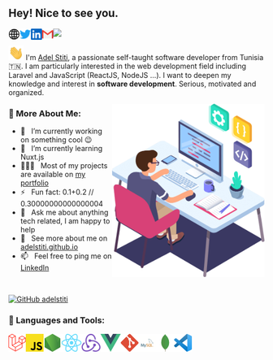 <h2>Hey! Nice to see you.</h2>

<a target="_blank" href="https://adelstiti.github.io/">
  <img align="left" alt="Adel Stiti | Website" width="22px" src="https://raw.githubusercontent.com/adelstiti/adelstiti/master/assets/img/site.webp" />
</a>
<a target="_blank" href="https://twitter.com/StitiAdel">
  <img align="left" alt="Adel Stiti | Twitter" width="22px" src="https://raw.githubusercontent.com/adelstiti/adelstiti/master/assets/img/twitter.svg" />
</a>
<a target="_blank" href="https://www.linkedin.com/in/adel-stiti-9ba760158/">
  <img align="left" alt="Adel Stiti | Linkedin" width="22px" src="https://raw.githubusercontent.com/adelstiti/adelstiti/master/assets/img/linkedin.svg" />
</a>
<a target="_blank" href="mailto:adelstiti@gmail.com">
  <img align="left" alt="Mail to Adel Stiti" width="22px" src="https://raw.githubusercontent.com/adelstiti/adelstiti/master/assets/img/gmail.png" />
</a>


![](https://komarev.com/ghpvc/?username=adelstiti)

<img src="https://raw.githubusercontent.com/adelstiti/adelstiti/master/assets/img/Hi.gif" width="30px"> I'm [Adel Stiti](https://adelstiti.github.io/), a passionate self-taught software developer from Tunisia 🇹🇳. I am particularly interested in the web development field including Laravel and JavaScript (ReactJS, NodeJS ...).
I want to deepen my knowledge and interest in **software development**. Serious, motivated and organized.


<img align="right" alt="GIF" src="https://raw.githubusercontent.com/adelstiti/adelstiti/master/assets/img/dev.png" width="300px"/>

### 🧐 More About Me:

- 🔭 &nbsp; I’m currently working on something cool :wink:
- 🌱 &nbsp; I’m currently learning Nuxt.js
- 👨🏻‍💻 &nbsp; Most of my projects are available on <a href="https://adelstiti.github.io/" target="_blank">my portfolio</a>
- ⚡ &nbsp;  Fun fact: 0.1+0.2 // 0.30000000000000004
- 💬 &nbsp; Ask me about anything tech related, I am happy to help
- 🤝 &nbsp; See more about me on <a href="https://adelstiti.github.io/" target="_blank">adelstiti.github.io</a>
- 📫 &nbsp; Feel free to ping me on <a href="https://www.linkedin.com/in/adel-stiti-9ba760158/" target="_blank">LinkedIn</a>
<!-- - 📝 &nbsp; Checkout my [resume](https://drive.google.com/file/d/1gneDKlDfsvJpbZhoJtfVTRdEV1xUBu53/view) -->
<br>

[![GitHub adelstiti](https://img.shields.io/github/followers/adelstiti?label=follow&style=social)](https://github.com/adelstiti)

### 🔨 Languages and Tools:

<a href="https://laravel.com/" target="_blank"> <img align="left" alt="Laravel" height ="35px"  src="https://raw.githubusercontent.com/adelstiti/adelstiti/master/assets/img/laravel.png"> </a>
<a href="https://developer.mozilla.org/en-US/docs/Web/JavaScript" target="_blank"> <img align="left" alt="JavaScript" height ="35px"  src="https://raw.githubusercontent.com/adelstiti/adelstiti/master/assets/img/js.png"> </a>
<a href="https://nodejs.org/" target="_blank"><img align="left" alt="Node.js" height ="35px" src="https://raw.githubusercontent.com/adelstiti/adelstiti/master/assets/img/node.png"></a>
<a href="https://reactjs.org/" target="_blank"> <img align="left" alt="React" height ="35px" src="https://raw.githubusercontent.com/adelstiti/adelstiti/master/assets/img/react.png"></a>
<a href="https://redux.js.org/" target="_blank"> <img align="left" alt="Redux" height ="35px" src="https://raw.githubusercontent.com/adelstiti/adelstiti/master/assets/img/redux.png"></a>
<a href="https://vuejs.org/" target="_blank"> <img align="left" alt="Vue.js" height ="35px" src="https://raw.githubusercontent.com/adelstiti/adelstiti/master/assets/img/vue.png"></a>
<a href="https://git-scm.com/" target="_blank"> <img src="https://raw.githubusercontent.com/adelstiti/adelstiti/master/assets/img/git.png" align="left" alt="git" height='35px'/> </a>
<a href="https://www.mysql.com/" target="_blank"> <img align="left" alt="MySQL" height ="35px"  src="https://raw.githubusercontent.com/adelstiti/adelstiti/master/assets/img/mysql.png"> </a>
<a href="https://www.mongodb.com/" target="_blank"><img align="left" alt="MongoDB" height ="35px" src="https://raw.githubusercontent.com/adelstiti/adelstiti/master/assets/img/mongodb.webp"></a>
<a href="https://code.visualstudio.com/" target="_blank"><img align="left" alt="Visual Studio Code" height ="35px" src="https://raw.githubusercontent.com/adelstiti/adelstiti/master/assets/img/vscode.png"></a>

<br>
